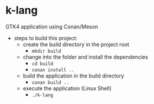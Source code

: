 # k-lang

GTK4 application using Conan/Meson

- steps to build this project:
    - create the build directory in the project root
        - `mkdir build`
    - change into the folder and install the dependencies
        - `cd build`
        - `conan install ..`
    - build the application in the build directory 
        - `conan build ..`
    - execute the application (Linux Shell)
        - `./k-lang`
